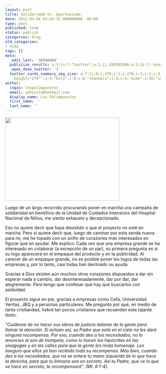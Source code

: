 ```yaml
---
layout: post
title: Solidaridad Vs. Oportunismo.
date: 2012-01-04 03:43:32.000000000 -06:00
type: post
published: true
status: publish
categories: blog
old_categories:
- Vida
tags: []
meta:
  _edit_last: '30508904'
  publicize_results: a:1:{s:7:"twitter";a:1:{i:200585546;a:2:{s:7:"user_id";s:11:"Interludios";s:7:"post_id";s:18:"154407588266655744";}}}
  _wpas_done_twitter: '1'
  twitter_cards_summary_img_size: a:7:{i:0;i:370;i:1;i:270;i:2;i:2;i:3;s:24:"width="370"
    height="270"";s:4:"bits";i:8;s:8:"channels";i:3;s:4:"mime";s:10:"image/jpeg";}
author:
  login: lospalimpsestos
  email: yahvista@hotmail.com
  display_name: Los Palimpsestos
  first_name: ''
  last_name: ''
---
```

<p><a href="http://lospalimpsestos.files.wordpress.com/2012/01/incubadora_2.jpg"><img class="aligncenter size-full wp-image-17" title="incubadora_2" src="{{ site.baseurl }}/assets/incubadora_2.jpg" alt="" width="370" height="270" /></a></p>
<p>Luego de un largo recorrido procurando poner en marcha una campaña de solidaridad en beneficio de la Unidad de Cuidados Intensivos del Hospital Nacional de Niños, me siento exhausto y decepcionado.</p>
<p>Eso no quiere decir que haya desistido o que el proyecto no esté en marcha. Pero sí quiere decir que, luego de caminar por esta senda nueva para mí, me he topado con un sinfín de corazones más interesados en figurar que en ayudar. Me explico: Cada vez que una empresa grande se ha interesado en colaborar (a excepción de un par), su primera pregunta es si su logo aparecerá en el empaque del producto y en la publicidad. Al carecer de un empaque grande, no es posible poner los logos de todas las empresas y, por lo tanto, casi todas han declinado su ayuda.</p>
<p>Gracias a Dios existen aún muchos otros corazones dispuestos a dar sin esperar nada a cambio, dar desinteresadamente, dar por dar, dar alegremente. Pero tengo que confesar que hay que buscarlos con asiduidad.</p>
<p>El proyecto sigue en pie, gracias a empresas como Cefa, Universidad Veritas, JBQ y a personas particulares. Me pregunto por qué, en medio de tanta cristiandad, habrá tan pocos cristianos que recuerden este tajante texto:</p>
<p><em>"Cuídense de no hacer sus obras de justicia delante de la gente para llamar la atención. Si actúan así, su Padre que está en el cielo no les dará ninguna recompensa. Por eso, cuando des a los necesitados, no lo anuncies al son de trompeta, como lo hacen los hipócritas en las sinagogas y en las calles para que la gente les rinda homenaje. Les aseguro que ellos ya han recibido toda su recompensa. Más bien, cuando des a los necesitados, que no se entere tu mano izquierda de lo que hace la derecha, para que tu limosna sea en secreto. Así tu Padre, que ve lo que se hace en secreto, te recompensará". (Mt. 6:1-4). </em></p>
